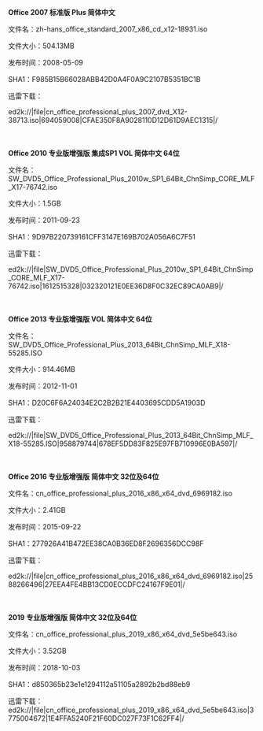 **Office 2007 标准版 Plus 简体中文**

文件名：zh-hans_office_standard_2007_x86_cd_x12-18931.iso

文件大小：504.13MB

发布时间：2008-05-09

SHA1：F985B15B66028ABB42D0A4F0A9C2107B5351BC1B

迅雷下载：

ed2k://|file|cn_office_professional_plus_2007_dvd_X12-38713.iso|694059008|CFAE350F8A9028110D12D61D9AEC1315|/

　

**Office 2010  专业版增强版 集成SP1 VOL 简体中文 64位**

文件名：SW_DVD5_Office_Professional_Plus_2010w_SP1_64Bit_ChnSimp_CORE_MLF_X17-76742.iso

文件大小：1.5GB

发布时间：2011-09-23

SHA1：9D97B220739161CFF3147E169B702A056A6C7F51

迅雷下载：

ed2k://|file|SW_DVD5_Office_Professional_Plus_2010w_SP1_64Bit_ChnSimp_CORE_MLF_X17-76742.iso|1612515328|032320121E0EE36D8F0C32EC89CA0AB9|/

　

**Office 2013  专业版增强版 VOL 简体中文 64位**

文件名：SW_DVD5_Office_Professional_Plus_2013_64Bit_ChnSimp_MLF_X18-55285.ISO

文件大小：914.46MB

发布时间：2012-11-01

SHA1：D20C6F6A24034E2C2B2B21E4403695CDD5A1903D

迅雷下载：

ed2k://|file|SW_DVD5_Office_Professional_Plus_2013_64Bit_ChnSimp_MLF_X18-55285.ISO|958879744|678EF5DD83F825E97FB710996E0BA597|/

　

**Office 2016  专业版增强版 简体中文 32位及64位**

文件名：cn_office_professional_plus_2016_x86_x64_dvd_6969182.iso

文件大小：2.41GB

发布时间：2015-09-22

SHA1：277926A41B472EE38CA0B36ED8F2696356DCC98F

迅雷下载：

ed2k://|file|cn_office_professional_plus_2016_x86_x64_dvd_6969182.iso|2588266496|27EEA4FE4BB13CD0ECCDFC24167F9E01|/

　

**2019 专业版增强版 简体中文 32位及64位**

文件名：cn_office_professional_plus_2019_x86_x64_dvd_5e5be643.iso

文件大小：3.52GB

发布时间：2018-10-03

SHA1：d850365b23e1e1294112a51105a2892b2bd88eb9

迅雷下载：
ed2k://|file|cn_office_professional_plus_2019_x86_x64_dvd_5e5be643.iso|3775004672|1E4FFA5240F21F60DC027F73F1C62FF4|/